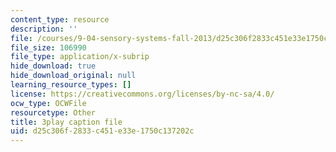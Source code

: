 ```yaml
---
content_type: resource
description: ''
file: /courses/9-04-sensory-systems-fall-2013/d25c306f2833c451e33e1750c137202c_TdOdc_n-ZCA.srt
file_size: 106990
file_type: application/x-subrip
hide_download: true
hide_download_original: null
learning_resource_types: []
license: https://creativecommons.org/licenses/by-nc-sa/4.0/
ocw_type: OCWFile
resourcetype: Other
title: 3play caption file
uid: d25c306f-2833-c451-e33e-1750c137202c
---
```

